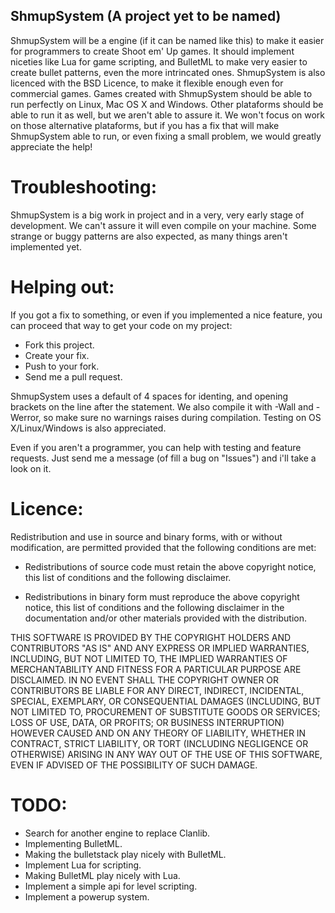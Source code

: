 ShmupSystem (A project yet to be named)
---------------------------------------

ShmupSystem will be a engine (if it can be named like this) to make it easier for programmers to create Shoot em' Up games. It should implement niceties like Lua for game scripting, and BulletML to make very easier to create bullet patterns, even the more intrincated ones. ShmupSystem is also licenced with the BSD Licence, to make it flexible enough even for commercial games.
Games created with ShmupSystem should be able to run perfectly on Linux, Mac OS X and Windows. Other plataforms should be able to run it as well, but we aren't able to assure it. We won't focus on work on those alternative plataforms, but if you has a fix that will make ShmupSystem able to run, or even fixing a small problem, we would greatly appreciate the help!

Troubleshooting:
===============

ShmupSystem is a big work in project and in a very, very early stage of development. We can't assure it will even compile on your machine. Some strange or buggy patterns are also expected, as many things aren't implemented yet.

Helping out:
============

If you got a fix to something, or even if you implemented a nice feature, you can proceed that way to get your code on my project:

* Fork this project.
* Create your fix.
* Push to your fork.
* Send me a pull request.

ShmupSystem uses a default of 4 spaces for identing, and opening brackets on the line after the statement. We also compile it with -Wall and -Werror, so make sure no warnings raises during compilation. Testing on OS X/Linux/Windows is also appreciated.

Even if you aren't a programmer, you can help with testing and feature requests. Just send me a message (of fill a bug on "Issues") and i'll take a look on it.


Licence:
=======

Redistribution and use in source and binary forms, with or without modification, are permitted provided that the following conditions are met:

* Redistributions of source code must retain the above copyright notice, this list of conditions and the following disclaimer.

* Redistributions in binary form must reproduce the above copyright notice, this list of conditions and the following disclaimer in the documentation and/or other materials provided with the distribution.

THIS SOFTWARE IS PROVIDED BY THE COPYRIGHT HOLDERS AND CONTRIBUTORS "AS IS" AND ANY EXPRESS OR IMPLIED WARRANTIES, INCLUDING, BUT NOT LIMITED TO, THE IMPLIED WARRANTIES OF MERCHANTABILITY AND FITNESS FOR A PARTICULAR PURPOSE ARE DISCLAIMED. IN NO EVENT SHALL THE COPYRIGHT OWNER OR CONTRIBUTORS BE LIABLE FOR ANY DIRECT, INDIRECT, INCIDENTAL, SPECIAL, EXEMPLARY, OR CONSEQUENTIAL DAMAGES (INCLUDING, BUT NOT LIMITED TO, PROCUREMENT OF SUBSTITUTE GOODS OR SERVICES; LOSS OF USE, DATA, OR PROFITS; OR BUSINESS INTERRUPTION) HOWEVER CAUSED AND ON ANY THEORY OF LIABILITY, WHETHER IN CONTRACT, STRICT LIABILITY, OR TORT (INCLUDING NEGLIGENCE OR OTHERWISE) ARISING IN ANY WAY OUT OF THE USE OF THIS SOFTWARE, EVEN IF ADVISED OF THE POSSIBILITY OF SUCH DAMAGE.

TODO:
=====

* Search for another engine to replace Clanlib.
* Implementing BulletML.
* Making the bulletstack play nicely with BulletML.
* Implement Lua for scripting.
* Making BulletML play nicely with Lua.
* Implement a simple api for level scripting.
* Implement a powerup system.
